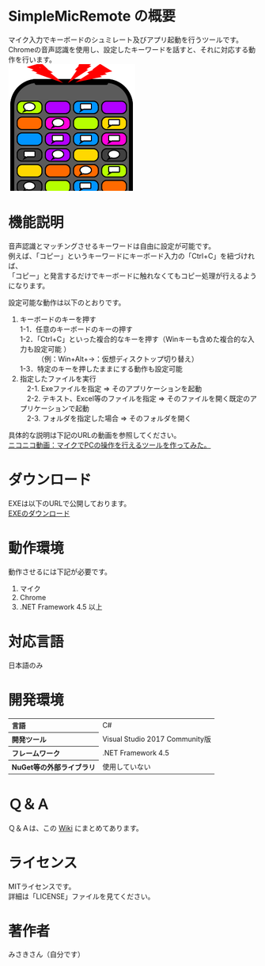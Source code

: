 # SimpleMicRemote の概要
マイク入力でキーボードのシュミレート及びアプリ起動を行うツールです。  
Chromeの音声認識を使用し、設定したキーワードを話すと、それに対応する動作を行います。  
![icon](https://github.com/misaki01/SimpleMicRemote/blob/image/icon.png)  

# 機能説明
音声認識とマッチングさせるキーワードは自由に設定が可能です。  
例えば、「コピー」というキーワードにキーボード入力の「Ctrl+C」を紐づければ、  
「コピー」と発言するだけでキーボードに触れなくてもコピー処理が行えるようになります。  
  
設定可能な動作は以下のとおりです。  
1. キーボードのキーを押す  
  1-1．任意のキーボードのキーの押す  
  1-2．「Ctrl+C」といった複合的なキーを押す（Winキーも含めた複合的な入力も設定可能 ）  
  　　　（例：Win+Alt+→：仮想ディスクトップ切り替え）  
  1-3．特定のキーを押したままにする動作も設定可能  
2. 指定したファイルを実行  
　2-1. Exeファイルを指定 ⇒ そのアプリケーションを起動  
　2-2. テキスト、Excel等のファイルを指定 ⇒ そのファイルを開く既定のアプリケーションで起動  
　2-3. フォルダを指定した場合 ⇒ そのフォルダを開く  
  
具体的な説明は下記のURLの動画を参照してください。  
[ニコニコ動画：マイクでPCの操作を行えるツールを作ってみた。](https://www.nicovideo.jp/watch/sm34754175)  
  
# ダウンロード
EXEは以下のURLで公開しております。  
[EXEのダウンロード](https://drive.google.com/file/d/1WScc-yonPnNDPomsmNQnYekVgb8bDh5E)  
  
# 動作環境
動作させるには下記が必要です。  
1. マイク  
2. Chrome  
3. .NET Framework 4.5 以上  
  
# 対応言語
日本語のみ  
  
# 開発環境
<table>
<tr><th align="left">言語</th><td>C#</td></tr>
<tr><th align="left">開発ツール</th><td>Visual Studio 2017 Community版</td></tr>
<tr><th align="left">フレームワーク</th><td>.NET Framework 4.5</td></tr>
<tr><th align="left">NuGet等の外部ライブラリ</th><td>使用していない</td></tr>
</table>
  
# Ｑ＆Ａ
Ｑ＆Ａは、この [Wiki](https://github.com/misaki01/SimpleMicRemote/wiki/Q&A) にまとめてあります。  
  
# ライセンス
MITライセンスです。  
詳細は「LICENSE」ファイルを見てください。  
    
# 著作者
みさきさん（自分です）
